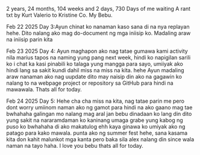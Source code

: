 2 years, 24 months, 104 weeks and 2 days, 730 Days of me waiting
A rant txt by Kurt Valerio to Kristine Co. My Bebu.

Feb 22 2025 Day 3:Ayun chinat ko nanaman kaso sana di na nya replayan hehe. Dito nalang ako mag do-document ng mga iniisip ko. Madaling araw na iniisip parin kita 

Feb 23 2025 Day 4: Ayun maghapon ako nag tatae gumawa kami activity nila marius tapos na naming yung pang next week,
 hindi ko napigilan sarili ko i chat ka kasi pinabili ko talaga yung mangga para sayo,
  umiiyak ako hindi lang sa sakit kundi dahil miss na miss na kita. hehe Ayun madaling araw nanaman ako nag uupdate dito
may naisip din ako na gagawin ko nalang to na webpage project or repository sa GitHub para hindi na mawawala. Thats all for today.

Feb 24 2025 Day 5: Hehe cha cha miss na kita, nag tatae parin me pero dont worry umiinom naman ako ng gamot para hindi na ako gaano mag tae bwhahaha 
  galingan mo nalang mag aral jan bebu dinadaan ko lang din dito yung sakit na nararamdaman ko kaninang umaga grabe yung kabog ng puso ko bwhahaha 
  di ako makatulog ehh kaya ginawa ko umiyak ako ng patago para kako mawala. punta ako ng summer fest hehe, sana kasama kita don kahit malunkot mga kanta 
  pero baka sila alex nalang din since wala naman na tayo haha. I love you bebu thats all for today.
